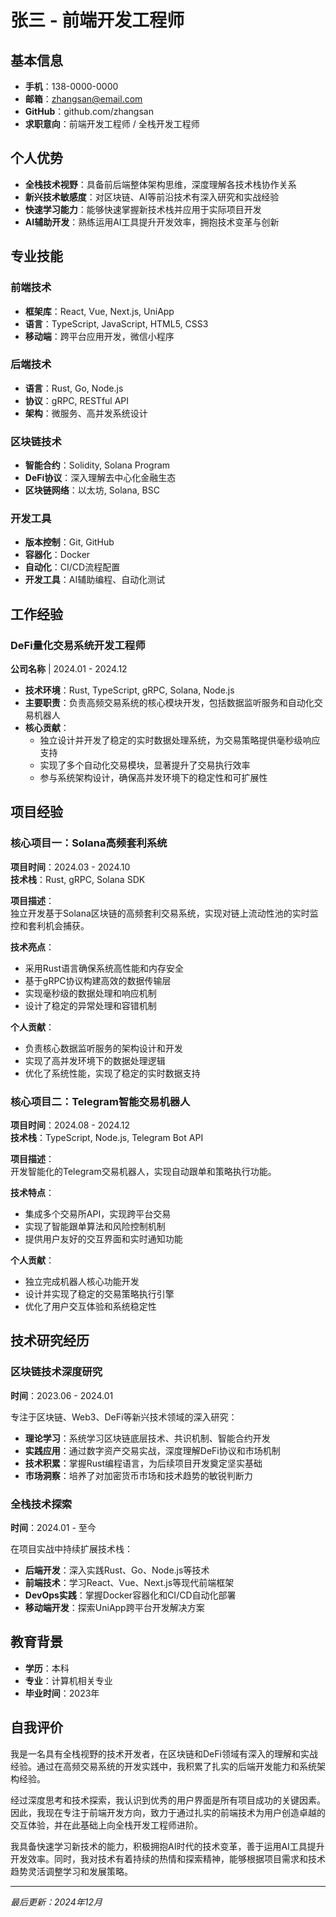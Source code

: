 # 张三 - 前端开发工程师

## 基本信息
- **手机**：138-0000-0000
- **邮箱**：zhangsan@email.com
- **GitHub**：github.com/zhangsan
- **求职意向**：前端开发工程师 / 全栈开发工程师

## 个人优势
- **全栈技术视野**：具备前后端整体架构思维，深度理解各技术栈协作关系
- **新兴技术敏感度**：对区块链、AI等前沿技术有深入研究和实战经验
- **快速学习能力**：能够快速掌握新技术栈并应用于实际项目开发
- **AI辅助开发**：熟练运用AI工具提升开发效率，拥抱技术变革与创新

## 专业技能

### 前端技术
- **框架库**：React, Vue, Next.js, UniApp
- **语言**：TypeScript, JavaScript, HTML5, CSS3
- **移动端**：跨平台应用开发，微信小程序

### 后端技术
- **语言**：Rust, Go, Node.js
- **协议**：gRPC, RESTful API
- **架构**：微服务、高并发系统设计

### 区块链技术
- **智能合约**：Solidity, Solana Program
- **DeFi协议**：深入理解去中心化金融生态
- **区块链网络**：以太坊, Solana, BSC

### 开发工具
- **版本控制**：Git, GitHub
- **容器化**：Docker
- **自动化**：CI/CD流程配置
- **开发工具**：AI辅助编程、自动化测试

## 工作经验

### DeFi量化交易系统开发工程师
**公司名称** | 2024.01 - 2024.12

- **技术环境**：Rust, TypeScript, gRPC, Solana, Node.js
- **主要职责**：负责高频交易系统的核心模块开发，包括数据监听服务和自动化交易机器人
- **核心贡献**：
  - 独立设计并开发了稳定的实时数据处理系统，为交易策略提供毫秒级响应支持
  - 实现了多个自动化交易模块，显著提升了交易执行效率
  - 参与系统架构设计，确保高并发环境下的稳定性和可扩展性

## 项目经验

### 核心项目一：Solana高频套利系统
**项目时间**：2024.03 - 2024.10  
**技术栈**：Rust, gRPC, Solana SDK

**项目描述**：  
独立开发基于Solana区块链的高频套利交易系统，实现对链上流动性池的实时监控和套利机会捕获。

**技术亮点**：
- 采用Rust语言确保系统高性能和内存安全
- 基于gRPC协议构建高效的数据传输层
- 实现毫秒级的数据处理和响应机制
- 设计了稳定的异常处理和容错机制

**个人贡献**：
- 负责核心数据监听服务的架构设计和开发
- 实现了高并发环境下的数据处理逻辑
- 优化了系统性能，实现了稳定的实时数据支持

### 核心项目二：Telegram智能交易机器人
**项目时间**：2024.08 - 2024.12  
**技术栈**：TypeScript, Node.js, Telegram Bot API

**项目描述**：  
开发智能化的Telegram交易机器人，实现自动跟单和策略执行功能。

**技术特点**：
- 集成多个交易所API，实现跨平台交易
- 实现了智能跟单算法和风险控制机制
- 提供用户友好的交互界面和实时通知功能

**个人贡献**：
- 独立完成机器人核心功能开发
- 设计并实现了稳定的交易策略执行引擎
- 优化了用户交互体验和系统稳定性

## 技术研究经历

### 区块链技术深度研究
**时间**：2023.06 - 2024.01

专注于区块链、Web3、DeFi等新兴技术领域的深入研究：
- **理论学习**：系统学习区块链底层技术、共识机制、智能合约开发
- **实践应用**：通过数字资产交易实战，深度理解DeFi协议和市场机制
- **技术积累**：掌握Rust编程语言，为后续项目开发奠定坚实基础
- **市场洞察**：培养了对加密货币市场和技术趋势的敏锐判断力

### 全栈技术探索
**时间**：2024.01 - 至今

在项目实战中持续扩展技术栈：
- **后端开发**：深入实践Rust、Go、Node.js等技术
- **前端技术**：学习React、Vue、Next.js等现代前端框架
- **DevOps实践**：掌握Docker容器化和CI/CD自动化部署
- **移动端开发**：探索UniApp跨平台开发解决方案

## 教育背景
- **学历**：本科
- **专业**：计算机相关专业
- **毕业时间**：2023年

## 自我评价

我是一名具有全栈视野的技术开发者，在区块链和DeFi领域有深入的理解和实战经验。通过在高频交易系统的开发实践中，我积累了扎实的后端开发能力和系统架构经验。

经过深度思考和技术探索，我认识到优秀的用户界面是所有项目成功的关键因素。因此，我现在专注于前端开发方向，致力于通过扎实的前端技术为用户创造卓越的交互体验，并在此基础上向全栈开发工程师进阶。

我具备快速学习新技术的能力，积极拥抱AI时代的技术变革，善于运用AI工具提升开发效率。同时，我对技术有着持续的热情和探索精神，能够根据项目需求和技术趋势灵活调整学习和发展策略。

---
*最后更新：2024年12月* 